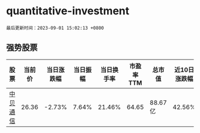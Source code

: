 # quantitative-investment

`最后更新时间：2023-09-01 15:02:13 +0800`

## 强势股票

|股票|当前价|当日涨跌幅|当日振幅|当日换手率|市盈率TTM|总市值|近10日涨跌幅|
|----|----|----|----|----|----|----|----|
|[中贝通信](https://xueqiu.com/S/SH603220)|26.36|-2.73%|7.64%|21.46%|64.65|88.67亿|42.56%|
